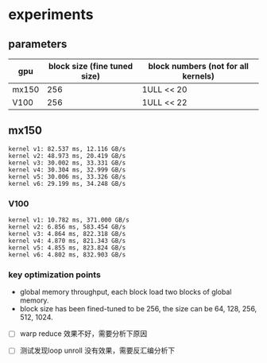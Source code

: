 # experiments

## parameters

| gpu   | block size (fine tuned size) | block numbers (not for all kernels) |
| ----- | ---------------------------- | ----------------------------------- |
| mx150 | 256                          | 1ULL << 20                          |
| V100  | 256                          | 1ULL << 22                          |

## mx150

```
kernel v1: 82.537 ms, 12.116 GB/s
kernel v2: 48.973 ms, 20.419 GB/s
kernel v3: 30.002 ms, 33.331 GB/s
kernel v4: 30.304 ms, 32.999 GB/s
kernel v5: 30.006 ms, 33.326 GB/s
kernel v6: 29.199 ms, 34.248 GB/s
```

### V100

```
kernel v1: 10.782 ms, 371.000 GB/s
kernel v2: 6.856 ms, 583.454 GB/s
kernel v3: 4.864 ms, 822.318 GB/s
kernel v4: 4.870 ms, 821.343 GB/s
kernel v5: 4.855 ms, 823.824 GB/s
kernel v6: 4.802 ms, 832.903 GB/s
```

### key optimization points

- global memory throughput, each block load two blocks of global memory.
- block size has been fined-tuned to be 256,  the size can be 64, 128, 256, 512, 1024.

- [ ] warp reduce 效果不好，需要分析下原因
- [ ] 测试发现loop unroll 没有效果，需要反汇编分析下


